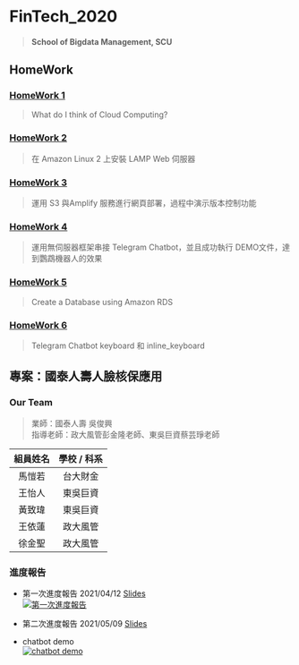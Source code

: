 # FinTech_2020

> #### School of Bigdata Management, SCU

## HomeWork
### [HomeWork 1](https://github.com/cherrytora/FinTech/blob/main/HW_1.md) 
> What do I think of Cloud Computing?

### [HomeWork 2](https://github.com/cherrytora/FinTech/blob/main/HW_2.md) 
> 在 Amazon Linux 2 上安裝 LAMP Web 伺服器

### [HomeWork 3](https://github.com/cherrytora/FinTech/blob/main/HW_3.md)
> 運用 S3 與Amplify 服務進行網頁部署，過程中演示版本控制功能

### [HomeWork 4](https://github.com/cherrytora/FinTech/blob/main/HW_4.md)
> 運用無伺服器框架串接 Telegram Chatbot，並且成功執行 DEMO文件，達到鸚鵡機器人的效果  

### [HomeWork 5](https://github.com/cherrytora/FinTech/blob/main/HW_5.md)
> Create a Database using Amazon RDS 

### [HomeWork 6]()
> Telegram Chatbot keyboard 和 inline_keyboard

## 專案：國泰人壽人臉核保應用 
### Our Team
> 業師：國泰人壽 吳俊興    
> 指導老師：政大風管彭金隆老師、東吳巨資蔡芸琤老師

| 組員姓名   | 學校 / 科系   | 
| :---: | :-------------: | 
| 馬愷若   | 台大財金       | 
| 王怡人   | 東吳巨資       | 
| 黃致瑋   | 東吳巨資       |
| 王依蓮   | 政大風管       | 
| 徐金聖   | 政大風管       | 

### 進度報告
* 第一次進度報告  2021/04/12  [Slides](https://github.com/cherrytora/FinTech/blob/main/%E9%80%B2%E5%BA%A6%E5%A0%B1%E5%91%8A/%E9%80%B2%E5%BA%A6%E5%A0%B1%E5%91%8A_20200426.pdf)  
[![第一次進度報告](http://img.youtube.com/vi/QZrZ1keDxIA/0.jpg)](https://www.youtube.com/watch?v=QZrZ1keDxIA)  
  
* 第二次進度報告 2021/05/09 [Slides](https://github.com/cherrytora/FinTech/blob/main/%E9%80%B2%E5%BA%A6%E5%A0%B1%E5%91%8A/%E9%80%B2%E5%BA%A6%E5%A0%B1%E5%91%8A_20200509.pdf)  
* chatbot demo  
[![chatbot demo](http://img.youtube.com/vi/LByu7WUMmww/0.jpg)](https://www.youtube.com/watch?v=LByu7WUMmww)


